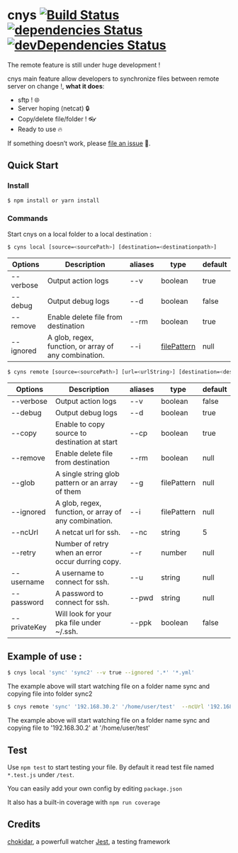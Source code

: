 # cnys [![Build Status](https://travis-ci.org/FabienGreard/cnys.svg?branch=master)](https://travis-ci.org/FabienGreard/cnys)[![dependencies Status](https://david-dm.org/FabienGreard/cnys/status.svg)](https://david-dm.org/FabienGreard/cnys)[![devDependencies Status](https://david-dm.org/FabienGreard/cnys/dev-status.svg)](https://david-dm.org/FabienGreard/cnys?type=dev)

<aside class="warning">
  The remote feature is still under huge development !
</aside>

cnys main feature allow developers to synchronize files between remote server on change !, **what it does**:

- sftp ! :globe_with_meridians:
- Server hoping (netcat) :lock:
- Copy/delete file/folder ! :eyeglasses:
- Ready to use :fire:

If something doesn’t work, please [file an issue](https://github.com/FabienGreard/cnys/issues/new) :bug:.

## Quick Start

### Install

```sh
$ npm install or yarn install
```

### Commands

Start cnys on a local folder to a local destination :

```sh
$ cyns local [source=<sourcePath>] [destination=<destinationpath>]
```

| Options   | Description                                           | aliases | type                                                  | default |
| --------- | ----------------------------------------------------- | ------- | ----------------------------------------------------- | ------- |
| --verbose | Output action logs                                    | --v     | boolean                                               | true    |
| --debug   | Output debug logs                                     | --d     | boolean                                               | false   |
| --remove  | Enable delete file from destination                   | --rm    | boolean                                               | true    |
| --ignored | A glob, regex, function, or array of any combination. | --i     | [filePattern](https://github.com/micromatch/anymatch) | null    |

```sh
$ cyns remote [source=<sourcePath>] [url=<urlString>] [destination=<destinationpath>]
```

| Options      | Description                                           | aliases | type        | default |
| ------------ | ----------------------------------------------------- | ------- | ----------- | ------- |
| --verbose    | Output action logs                                    | --v     | boolean     | false   |
| --debug      | Output debug logs                                     | --d     | boolean     | true    |
| --copy       | Enable to copy source to destination at start         | --cp    | boolean     | true    |
| --remove     | Enable delete file from destination                   | --rm    | boolean     | null    |
| --glob       | A single string glob pattern or an array of them      | --g     | filePattern | null    |
| --ignored    | A glob, regex, function, or array of any combination. | --i     | filePattern | null    |
| --ncUrl      | A netcat url for ssh.                                 | --nc    | string      | 5       |
| --retry      | Number of retry when an error occur durring copy.     | --r     | number      | null    |
| --username   | A username to connect for ssh.                        | --u     | string      | null    |
| --password   | A password to connect for ssh.                        | --pwd   | string      | null    |
| --privateKey | Will look for your pka file under ~/.ssh.             | --ppk   | boolean     | false   |

## Example of use :

```sh
$ cnys local 'sync' 'sync2' --v true --ignored '.*' '*.yml'
```

The example above will start watching file on a folder name sync and copying file into folder sync2

```sh
$ cnys remote 'sync' '192.168.30.2' '/home/user/test'  --ncUrl '192.168.30.3' --username 'fgreard' --privateKey true --retry 100
```

The example above will start watching file on a folder name sync and copying file to '192.168.30.2' at '/home/user/test'

## Test

Use `npm test` to start testing your file. By default it read test file named `*.test.js` under `/test`.

You can easily add your own config by editing `package.json`

It also has a built-in coverage with `npm run coverage`

## Credits

[chokidar](https://github.com/paulmillr/chokidar), a powerfull watcher
[Jest](https://facebook.github.io/jest/), a testing framework
